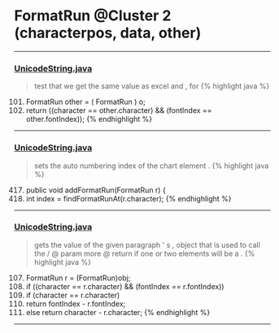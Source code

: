 # FormatRun @Cluster 2 (characterpos, data, other)

***

### [UnicodeString.java](https://searchcode.com/codesearch/view/15642397/)
> test that we get the same value as excel and , for 
{% highlight java %}
101. FormatRun other = ( FormatRun ) o;
103. return ((character == other.character) && (fontIndex == other.fontIndex));
{% endhighlight %}

***

### [UnicodeString.java](https://searchcode.com/codesearch/view/15642397/)
> sets the auto numbering index of the chart element . 
{% highlight java %}
417. public void addFormatRun(FormatRun r) {
421.   int index = findFormatRunAt(r.character);
{% endhighlight %}

***

### [UnicodeString.java](https://searchcode.com/codesearch/view/15642397/)
> gets the value of the given paragraph ' s , object that is used to call the / @ param more @ return if one or two elements will be a . 
{% highlight java %}
107. FormatRun r = (FormatRun)obj;
108. if ((character == r.character) && (fontIndex == r.fontIndex))
110. if (character == r.character)
111.   return fontIndex - r.fontIndex;
112. else return character - r.character;
{% endhighlight %}

***

